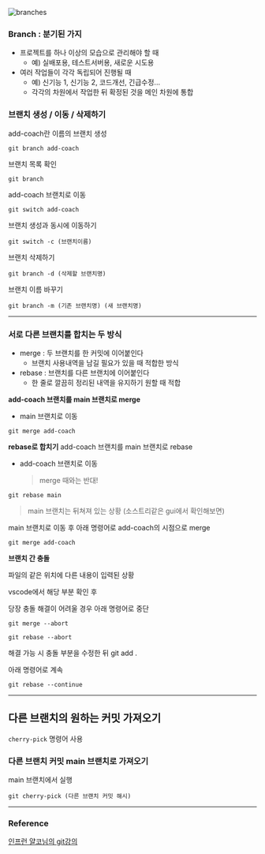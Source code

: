 ![branches](https://github.com/taxk92/TIL/assets/135501581/7c662cc7-6ac2-4ee9-8fd6-26af3137d7f9)

### Branch : 분기된 가지
* 프로젝트를 하나 이상의 모습으로 관리해야 할 때
  * 예) 실배포용, 테스트서버용, 새로운 시도용
* 여러 작업들이 각각 독립되어 진행될 때
  * 예) 신기능 1, 신기능 2, 코드개선, 긴급수정...
  * 각각의 차원에서 작업한 뒤 확정된 것을 메인 차원에 통합


### 브랜치 생성 / 이동 / 삭제하기
add-coach란 이름의 브랜치 생성
```
git branch add-coach
```
브랜치 목록 확인
```
git branch
```
add-coach 브랜치로 이동
```
git switch add-coach
```
브랜치 생성과 동시에 이동하기
```
git switch -c (브랜치이름)
```
브랜치 삭제하기
```
git branch -d (삭제할 브랜치명)
```
브랜치 이름 바꾸기
```
git branch -m (기존 브랜치명) (새 브랜치명)
```

---

### 서로 다른 브랜치를 합치는 두 방식
* merge : 두 브랜치를 한 커밋에 이어붙인다
  * 브랜치 사용내역을 남길 필요가 있을 때 적합한 방식
* rebase : 브랜치를 다른 브랜치에 이어붙인다
  * 한 줄로 깔끔히 정리된 내역을 유지하기 원할 때 적합

**add-coach 브랜치를 main 브랜치로 merge**
* main 브랜치로 이동
```
git merge add-coach
```

**rebase로 합치기**
add-coach 브랜치를 main 브랜치로 rebase
* add-coach 브랜치로 이동
  > merge 때와는 반대!
```
git rebase main
```
> main 브랜치는 뒤쳐져 있는 상황 (소스트리같은 gui에서 확인해보면)

main 브랜치로 이동 후 아래 명령어로 add-coach의 시점으로 merge
```
git merge add-coach
```

**브랜치 간 충돌**

파일의 같은 위치에 다른 내용이 입력된 상황

vscode에서 해당 부분 확인 후

당장 충돌 해결이 어려울 경우 아래 명령어로 중단
```
git merge --abort
```
```
git rebase --abort
```

해결 가능 시 충돌 부분을 수정한 뒤 git add .

아래 명령어로 계속
```
git rebase --continue
```

---
## 다른 브랜치의 원하는 커밋 가져오기
`cherry-pick` 명령어 사용

### 다른 브랜치 커밋 main 브랜치로 가져오기
main 브랜치에서 실행
```
git cherry-pick (다른 브랜치 커밋 해시)
```




---

### Reference
[인프런 얄코님의 git강의](https://www.inflearn.com/course/%EC%A0%9C%EB%8C%80%EB%A1%9C-%ED%8C%8C%EB%8A%94-%EA%B9%83/dashboard)
